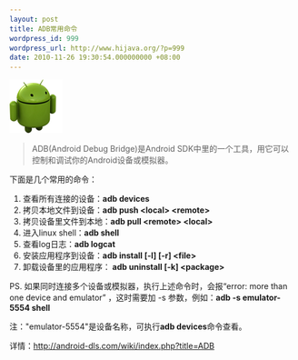 ```yaml
---
layout: post
title: ADB常用命令
wordpress_id: 999
wordpress_url: http://www.hijava.org/?p=999
date: 2010-11-26 19:30:54.000000000 +08:00
---
```

<img class="alignnone size-full wp-image-1009" title="android_avatar" src="/uploads/2010/11/android_avatar.png" alt="" width="94" height="94" />
<blockquote>ADB(Android Debug Bridge)是Android SDK中里的一个工具，用它可以控制和调试你的Android设备或模拟器。</blockquote>
下面是几个常用的命令：
<ol>
	<li>查看所有连接的设备：<strong>adb devices</strong></li>
	<li>拷贝本地文件到设备：<strong>adb push &lt;local&gt; &lt;remote&gt;</strong></li>
	<li>拷贝设备里文件到本地：<strong>adb pull &lt;remote&gt; &lt;local&gt;</strong></li>
	<li>进入linux shell：<strong>adb shell</strong></li>
	<li>查看log日志：<strong>adb logcat</strong></li>
	<li>安装应用程序到设备：<strong>adb install [-l] [-r] &lt;file&gt;</strong></li>
	<li>卸载设备里的应用程序：<strong> adb uninstall [-k] &lt;package&gt;</strong></li>
</ol>
PS. 如果同时连接多个设备或模拟器，执行上述命令时，会报“error: more than one device and emulator” ，这时需要加 -s 参数，例如：<strong>adb -s emulator-5554 shell</strong>

注："emulator-5554"是设备名称，可执行<strong>adb devices</strong>命令查看。

详情：<a href="http://android-dls.com/wiki/index.php?title=ADB" target="_blank">http://android-dls.com/wiki/index.php?title=ADB</a>
